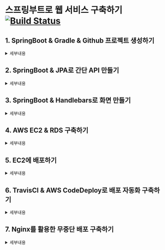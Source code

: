 # 스프링부트로 웹 서비스 구축하기 [![Build Status](https://travis-ci.org/rmk1075/SpringBoot_Webservice.svg?branch=master)](https://travis-ci.org/rmk1075/SpringBoot_Webservice)

## 1. SpringBoot & Gradle & Github 프로젝트 생성하기

<details>

<summary>세부내용</summary>

- SpringBoot_Webservice 프로젝트 생성

  - localhost:8080/hello

- SpringBoot_Webservice Github 연동

  - <https://github.com/rmk1075/SpringBoot_Webservice>

</details>

## 2. SpringBoot & JPA로 간단 API 만들기

<details>

<summary>세부내용</summary>

- Entity Class

  - 실제 DB 테이블과 매칭될 class
  
  - JPA 사용시, 실제 쿼리가 아닌 Entity class 수정을 통해 작업

- JPA annotation
  
  - @Entity
  
    - 테이블과 링크될 class 표현

    - '_'를 사옹해서 이름을 매칭 - ex) SpringBootEx.java -> spring_boot_ex table
  
  - @Id
  
    - 해당 테이블의 PK 필드를 표현

  - @GenerativeValue
  
    - PK의 생성 규칙

    > ※ SpringBoot 2.0에서는 옵션을 추가해야함 (ref: <https://jojoldu.tistory.com/295>)
    
    - 기본값은 AUTO (MySQL의 auto_increment 되는 정수형 값)
  
  - @Column
  
    - 해당 필드의 컬럼 옵션을 변경하기 위해 사용 - ex) columnDefinition = "TEXT", nullable = false

  - @MappedSuperclass
  
    - JPA Entity 클래스들이 해당 클래스를 상속할 경우 필드들도 컬럼으로 인식하도록 한다
  
  - @EntityListeners(AuditingEntityListner.class)
  
    - 해당 클래스에 Auditing 기능을 포함한다.

- Lombok annotation

  - @NoArgsConstructor
  
    - 기본 생성자 자동 추가

    - access = AccessLevel.PROTECTED (기본생성자의 접근 권한을 'protected'로 제한)

    - protected Constructor() {}
  
    - Entity 클래스의 기본 생성자를 프로젝트 코드상에서는 생성하지 않고 JPA에서만 Entity 클래스를 생성하도록 하기위함

  - @Getter
  
    - 클래스 내 모든 필드의 Getter method를 자동 생성
  
  - @Builder
  
    - 클래스의 빌더 패턴 클래스를 생성 (생성자 선언시에는 생성자에 포함된 필드만 빌더에 포함)

    - *TODO: builder patter*

  - @AllArgsConstructor
  
    - 모든 필드를 인자값으로 하는 생성자를 자동 생성

- Repository

  - Dao의 역할을 하는 DB Layer
  
  - JPA에서는 인터페이스로 생성해서 사용
  
  - JpaRepository<Entity, PK타입> 상속 시 기본적인 CRUD method가 자동생성
  
- JUnit

  - JUnit4 -> JUnit5로 변경되어서 예제 코드와 상이한 점 확인 필요
  
  - JUnit4 (ref: <https://www.youtube.com/watch?v=tyZMdwT3rIY>)

  - Spring Boot에서 test code는 memory DB인 H2를 사용
  
- Bean Injection

  - @Autowired: 비권장하는 방식
  
  - setter
  
  - constructor: 가장 권장하는 방식 -> 예제코드에서 @AllArgsConstructor로 생성
  
> ※ h2 console 실행 중 "mem:testdb" not found 에러 발생
> - application.yml에 'spring:datasource:url: jdbc:h2:mem:testdb' 추가해서 해결

- JPA Auditing

  - 생성시간/수정시간 자동화

  - @CreatedDate
  
    - Entity가 생성되어 저장될 때 시간을 자동 저장
  
  - @LastModifiedDate
  
    - 조회한 Entity의 값을 변경할 때 시간을 자동 저장

  - @EnableJpaAuditing
  
    - JPA Auditing 활성화

</details>

## 3. SpringBoot & Handlebars로 화면 만들기

<details>

<summary>세부내용</summary>

- Handlebars

  - server template engine
  
  - URL 요청시, 파라미터와 상태에 맞춰 적절한 HTML 화면을 생성해서 전달한다
  
  - compile 'pl.allegro.tech.boot:handlebars-spring-boot-starter:0.3.2'
  
  - .hbs 파일 (handlebars 파일)
  
- 작업내용

  - main page 구현 (src/main/resources/templates/main.hbs)
  
  - service method 구현 (src/main/java/com/spring/webservice/service/PostsService.java)
  
    - Controller와 Service의 역할을 분리
    
    - Service: business logic & transaction
    
    - Controller: view interaction
    
  - 입력화면 구현 (src/main/resources/templates/main.hbs)
  
    - bootstrap library 설정 (css, js)
    
    - SpringBoot에서 src/main/resources/static은 URL에서 '/'로 지정됨 -> 호출 url 확인
    
    - CSS <head>, js <body> 최하단에서 호출
    
      - 페이지 로딩속도 향상을 위해
      
      - HTML은 최상단에서부터 코르들 실행 -> js를 head에서 호출 시 js의 용량이 클수록 화면 로딩이 느려짐
      
      - css는 화면을 그리는 역할을 하기 때문에 head에서 호출하는 것이 좋음
      
  - main.js 구현 (src/main/resources/static/js/app/main.js)
  
    - var main 구현
    
        - js의 경우 나중에 불려진 js의 function이 먼저 불려진 js의 function을 덮어씀
    
        - main.js 만의 변수, function 영역으로 var main 객체안에서 function을 선언
    
  - data-h2.sql (src/main/resources/data-h2.sql)
  
    - 어플리케이션 실행 시 작동하는 script
    
    - applicaiton.yml 수정
    
      - spring.profile 추가
       
        - 어플리케이션 실행시 파라미터로 넘어온 값이 없는 경우 active값을 보게됨
        
      - application.yml에서 ---를 기준으로 상단은 공통, 하단은 각 profile의 설정영역 
    
- @Transactional

  - method에서 exception 발생 시 해당 method에서 이루어진 모든 DB 작업 초기화  

- @Query

</details>

## 4. AWS EC2 & RDS 구축하기

<details>

<summary>세부내용</summary>

- AWS EC2 생성

  - SSH, Http, Https 연결
  
  - PuTTY로 SSH 연결 (ref: <https://docs.aws.amazon.com/ko_kr/AWSEC2/latest/UserGuide/putty.html>)

- AWS RDS 설정

  - Maria DB 설정

  - MySql Workbench DB Connection 설정
  
  - EC2 server에 mysql 설치

</details>

## 5. EC2에 배포하기

<details>

<summary>세부내용</summary>

- Java 11 설치

  - local에서 java 11 사용하기 때문에 버전 맞춤

  - sudo amazon-linux-extras install java-openjdk11
  
  - java 11.0.7 버전 설치
  
- Git 설치

  - sudo yum install git
  
  - git clone시 git index에 잡혀있는 기본 permission에 따라서 clone 됨
  
    - git ls-tree HEAD를 통해서 확인 가능
      
    - git update-index --chmod=+x {filename}을 통해서 변경 가능 

    - git clone & pull, test 실행
    
- deploy.sh 생성

  - build 디렉토리에 jar 파일과 nohup.log 생성
 
> ※ java11 사용시 에러 발생
> - java11에는 jaxb를 미포함하고 있기 떄문에 에러 발생
> - 별도 dependency 통해서 사용 가능 
> - compile group: 'javax.xml.bind', name: 'jaxb-api', version: '2.3.1'
  
- spring boot project 빌드

  - .jar 빌드
  
  - nohup.log 생성

</details>

## 6. TravisCI & AWS CodeDeploy로 배포 자동화 구축하기

<details>

<summary>세부내용</summary>

- Travic CI 설정

  - github 계정 연동
  
  - .travis.yml 설정

> ※ gradlew 권한 에러
> - git update-index --chmod=+x gradlew
  
- AWS Code Delpoy 연동

  - AWS CodeDeploy Agent 생성

  > ※ ruby error 발생
  > - /usr/bin/env: ruby: No such file or directory
  > - sudo yum install ruby

  - codedeploy-startup.sh 생성
  
    - /etc/init.d/ - 부팅 시 자동실행
    
  > ※ Travis CI에서 S3로 배포 실패
  > - 접근권한 설정
  > - 새 ACL(액세스 제어 목록)을 통해 부여된 버킷 및 객체에 대한 퍼블릭 액세스 차단 -> 해제

- Travis CI & S3 & CodeDeploy 연동

  - AWS CodeDeploy 생성
  
    - appspec.yml로 설정
    
    - .travis.yml -> codedeploy 설정
    
  - codeDeploy로 shell script 실행
  
    - delploy.sh 생성 (서버 shell)
    
    - execute-deploy.sh 생성 (프로젝트 내부 shell)
    
    - appspec.yml에더 execute-deploy.sh 실행 -> deploy.sh 실행

</details>

## 7. Nginx를 활용한 무중단 배포 구축하기

<details>

<summary>세부내용</summary>

- Nginx로 무중단 배포

  - port: Nginx(80, 443), springboot1(8081), springboot2(8082)

  - 사용자: 서비스 주소로 접속 (port: 80, 443)
  
  - Nginx: 사용자 request -> springboot1(8081)로 전달
  
    - reverse-proxy
    
    - reverse-proxy server는 요청을 전달하고 실제 요청에 대한 처리는 뒷단의 웹 서버들이 처리한다.
  
  - 배포: springboot2(8082)로 배포
  
  - 배포 종료 후 springboot2 확인
  
  - nginx reload를 통해서 8081 -> 8082로 변경
  
  - springboot1과 springboot2를 번갈아가면서 배포 및 서비스 하도록 한다.

  ![ex_screenshot](./img/무중단_배포_전체구조.png)
  
  - /etc/nginx/nginx.conf 수정
  
    - proxy_pass http://localhost:8080;
    
    - proxy_set_header X-Real-IP $remote_addr;
    
    - proxy_set_header X-Forwarded-For $proxy_add_x_forwarded_for;
    
    - proxy_set_header Host $http_host;

 - Environment: 프로젝트의 환경설정을 다룸
 
 - service-url.inc 파일 생성
 
 - nonstop 디렉터리 아래 - deploy.sh + switch.sh 생성
 
   - deploy.sh: 배포 후 switch.sh 실행
   
   - switch.sh: 8081 <-> 8082 변경
 
 - exectue-deploy.sh 변경 (travis -> nonstop)

</details>